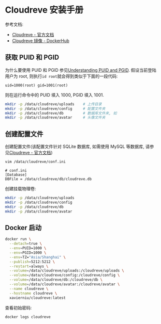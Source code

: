 <a name="inzxR"></a>
# Cloudreve 安装手册
参考文档:

- [Cloudreve - 官方文档](https://docs.cloudreve.org/getting-started/config)
- [Cloudreve 镜像 - DockerHub](https://hub.docker.com/r/xavierniu/cloudreve)
<a name="rssnu"></a>
## 获取 PUID 和 PGID

为什么要使用 PUID 和 PGID 参见[Understanding PUID and PGID](https://docs.linuxserver.io/general/understanding-puid-and-pgid). 假设当前登陆用户为 root, 则执行`id root`就会得到类似于下面的一段代码:

```
uid=1000(root) gid=1001(root)
```

则在运行命令中的 PUID 填入 1000, PGID 填入 1001.

```bash
mkdir -p /data/cloudreve/uploads    # 上传目录
mkdir -p /data/cloudreve/config     # 配置文件夹
mkdir -p /data/cloudreve/db         # 数据库文件夹, 如
mkdir -p /data/cloudreve/avatar     # 头像文件夹
```
<a name="Pq4sU"></a>
## 创建配置文件

创建配置文件(该配置文件针对 SQLite 数据库, 如需使用 MySQL 等数据库, 请参见[Cloudreve - 官方文档](https://docs.cloudreve.org/getting-started/config))

```bash
vim /data/cloudreve/conf.ini
```
```properties
# conf.ini
[Database]
DBFile = /data/cloudreve/db/cloudreve.db
```

创建挂载物理卷:

```bash
mkdir -p /data/cloudreve/uploads
mkdir -p /data/cloudreve/config
mkdir -p /data/cloudreve/db
mkdir -p /data/cloudreve/avatar
```
<a name="x82SK"></a>
## Docker 启动
```bash
docker run \
  --detach=true \
  --env=PUID=1000 \
  --env=PGID=1000 \
  --env=TZ="Asia/Shanghai" \
  --publish=5212:5212 \
  --restart=always \
  --volume=/data/cloudreve/uploads:/cloudreve/uploads \
  --volume=/data/cloudreve/config:/cloudreve/config \
  --volume=/data/cloudreve/db:/cloudreve/db \
  --volume=/data/cloudreve/avatar:/cloudreve/avatar \
  --name cloudreve \
  --hostname cloudreve \
  xavierniu/cloudreve:latest
```

查看初始密码:

```bash
docker logs cloudreve
```
